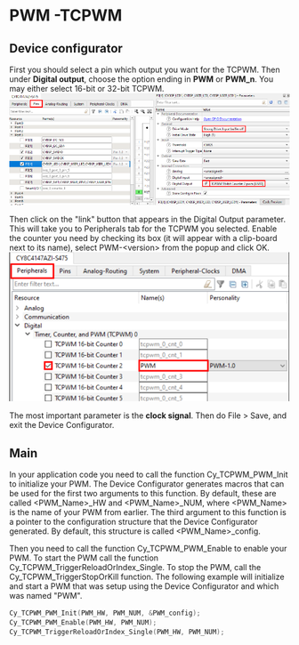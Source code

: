 # PWM -TCPWM

## Device configurator

First you should select a pin which output you want for the TCPWM. Then under **Digital output**, choose the option ending in **PWM** or **PWM_n**. You may either select 16-bit or 32-bit TCPWM. 
![](pictures/TCPWM_pins.png)

Then click on the "link" button that appears in the Digital Output parameter.
This will take you to Peripherals tab for the TCPWM you selected. Enable the counter you need by checking its
box (it will appear with a clip-board next to its name), select PWM-\<version\> from the popup and click OK. 
![](pictures/PWMperipherals.png)

The most important parameter is the **clock signal**.
Then do File > Save, and exit the Device Configurator.

## Main
In your application code you need to call the function Cy_TCPWM_PWM_Init to initialize your PWM. The Device Configurator generates macros that can be used for the first two arguments to this function. By default, these are called <PWM_Name>_HW and <PWM_Name>_NUM, where <PWM_Name> is the name of your PWM from earlier. The third argument to this function is a pointer to the configuration structure that the Device Configurator generated. By default, this structure is called <PWM_Name>_config.

Then you need to call the function Cy_TCPWM_PWM_Enable to enable your PWM. To start the PWM call the function Cy_TCPWM_TriggerReloadOrIndex_Single. To stop the PWM, call the Cy_TCPWM_TriggerStopOrKill function. The following example will initialize and start a PWM that was setup using the Device Configurator and which was named "PWM".

```c
Cy_TCPWM_PWM_Init(PWM_HW, PWM_NUM, &PWM_config);
Cy_TCPWM_PWM_Enable(PWM_HW, PWM_NUM);
Cy_TCPWM_TriggerReloadOrIndex_Single(PWM_HW, PWM_NUM);
```






